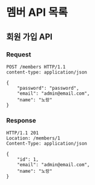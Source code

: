 # 멤버 API 목록

## 회원 가입 API

### Request

```
POST /members HTTP/1.1
content-type: application/json

{
    "password": "password",
    "email": "admin@email.com",
    "name": "노랑"
}
```

### Response

```
HTTP/1.1 201
Location: /members/1
Content-Type: application/json

{
    "id": 1,
    "email": "admin@email.com",
    "name": "노랑"
}
```
